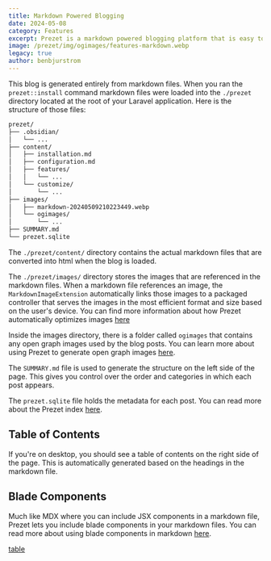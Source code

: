 ```yaml
---
title: Markdown Powered Blogging
date: 2024-05-08
category: Features
excerpt: Prezet is a markdown powered blogging platform that is easy to use and customize.
image: /prezet/img/ogimages/features-markdown.webp
legacy: true
author: benbjurstrom
---
```


This blog is generated entirely from markdown files. When you ran the `prezet::install` command markdown files were loaded into the `./prezet` directory located at the root of your Laravel application. Here is the structure of those files:

```bash
prezet/
├── .obsidian/
│   └── ...
├── content/
│   ├── installation.md
│   ├── configuration.md
│   ├── features/
│   │   └── ...
│   └── customize/
│       └── ...
├── images/
│   ├── markdown-20240509210223449.webp
│   └── ogimages/
│       └── ...
├── SUMMARY.md
└── prezet.sqlite
```

The `./prezet/content/` directory contains the actual markdown files that are converted into html when the blog is loaded.

The `./prezet/images/` directory stores the images that are referenced in the markdown files. When a markdown file references an image, the `MarkdownImageExtension` automatically links those images to a packaged controller that serves the images in the most efficient format and size based on the user's device. You can find more information about how Prezet automatically optimizes images [here](images)

Inside the images directory, there is a folder called `ogimages` that contains any open graph images used by the blog posts. You can learn more about using Prezet to generate open graph images [here](ogimage).

The `SUMMARY.md` file is used to generate the structure on the left side of the page. This gives you control over the order and categories in which each post appears.

The `prezet.sqlite` file holds the metadata for each post. You can read more about the Prezet index [here](/index).

## Table of Contents

If you're on desktop, you should see a table of contents on the right side of the page. This is automatically generated based on the headings in the markdown file.

## Blade Components
Much like MDX where you can include JSX components in a markdown file, Prezet lets you include blade components in your markdown files. You can read more about using blade components in markdown [here](blade).


[table](https://tree.nathanfriend.io/?s=(%27options!(%27fancy!true~fullPath!false~trailingSlash!true~rootDot!false)~B(%27B%27storageGprezet6.obsidianH...6content6E7draft787seo7customizeH*routes7*frontmatter7E-views7*controllersF6C*8-20240509210223449.webpHogCSUMMARYF%27)~version!%271%27)*%20%206G*7FH8markdownBsource!Cimages6E*bladeF.mdG%5Cn*H6*%01HGFECB876*)
